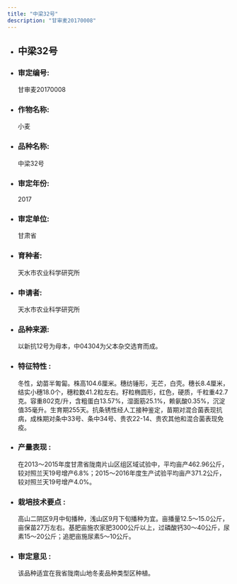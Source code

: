 ```yaml
---
title: "中梁32号"
description: "甘审麦20170008"
---
```

* ## 中梁32号
* ###  审定编号:  
   甘审麦20170008

*  ### 作物名称:  
   小麦

*   ###  品种名称: 
    中梁32号

*   ### 审定年份: 
    2017

*   ### 审定单位:  
    甘肃省

*   ### 育种者:  
    天水市农业科学研究所

*   ### 申请者:  
    天水市农业科学研究所

*   ### 品种来源:  
    以新抗12号为母本，中04304为父本杂交选育而成。

*   ### 特征特性 : 
    冬性，幼苗半匍匐。株高104.6厘米。穗纺锤形，无芒，白壳。穗长8.4厘米，结实小穗18.0个，穗粒数41.2粒左右。籽粒椭圆形，红色，硬质，千粒重42.7克。容重802克/升，含粗蛋白13.57%，湿面筋25.1%，赖氨酸0.35%，沉淀值35毫升。生育期255天。抗条锈性经人工接种鉴定，苗期对混合菌表现抗病，成株期对条中33号、条中34号、贵农22-14、贵农其他和混合菌表现免疫。

*   ### 产量表现 : 
    在2013～2015年度甘肃省陇南片山区组区域试验中，平均亩产462.96公斤，较对照兰天19号增产6.8%；2015～2016年度生产试验平均亩产371.2公斤，较对照兰天19号增产4.0%。

*   ### 栽培技术要点 : 
    高山二阴区9月中旬播种，浅山区9月下旬播种为宜。亩播量12.5～15.0公斤，亩保苗27万左右。基肥亩施农家肥3000公斤以上，过磷酸钙30～40公斤，尿素15～20公斤；追肥亩施尿素5～10公斤。

*   ### 审定意见 : 
    该品种适宜在我省陇南山地冬麦品种类型区种植。
